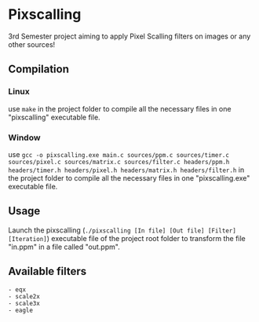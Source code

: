 # Pixscalling

3rd Semester project aiming to apply Pixel Scalling filters on images or any other sources!

## Compilation

### Linux

use `make` in the project folder to compile all the necessary files in one "pixscalling" executable file.

### Window

use `gcc -o pixscalling.exe main.c sources/ppm.c sources/timer.c sources/pixel.c sources/matrix.c sources/filter.c headers/ppm.h headers/timer.h headers/pixel.h headers/matrix.h headers/filter.h` in the project folder to compile all the necessary files in one "pixscalling.exe" executable file.

## Usage

Launch the pixscalling (`./pixscalling [In file] [Out file] [Filter] [Iteration]`) executable file of the project root folder to transform the file "in.ppm" in a file called "out.ppm".

## Available filters

	- eqx
	- scale2x
 	- scale3x
	- eagle
